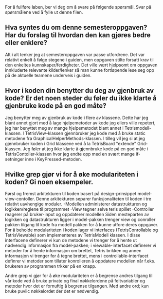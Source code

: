 For å fullføre laben, ber vi deg om å svare på følgende spørsmål. Svar på spørsmålene ved å fylle ut denne filen.

## Hva syntes du om denne semesteroppgaven? Har du forslag til hvordan den kan gjøres bedre eller enklere?

Alt i alt tenker jeg at semesteroppgaven var passe utfordrene. Det var relativt enkelt å følge stegene i guiden, men
oppgaven stilte forsatt krav til den enkeltes kunnskaper/ferdigheter. Det ville vært hjelpsomt om oppgaven innkluderte relevante 
kilder/lenker så man kunne fortløpende lese seg opp på de aktuelle teamene underveis i guiden. 

## Hvor i koden din benytter du deg av gjenbruk av kode? Er det noen steder du føler du ikke klarte å gjenbruke kode på en god måte?

Jeg benytter meg av gjenbruk av kode i flere av klassene. Dette har jeg blant annet gjort med å lage hjelpemetoder av kode jeg ellers ville repetert, jeg har benyttet meg av mange hjelpemetodet blant annet i Tetrismodell-klassen. I TetrisView-klassen gjennbruker jeg kode med å bruke static metodene fra GraphicalHelperMethods-klassen. I tilleg vil jeg si at jeg gjennbruker koden i Grid klassene ved å la TetrisBoard "extende" Grid-klassen. Jeg føler at jeg ikke klarte å gjennbruke kode på en god måte i TetrisContoller-klassen hvor jeg endte opp med en svært mange if-setninger inne i KeyPressed-metoden.


## Hvilke grep gjør vi for å øke modulariteten i koden? Gi noen eksempeler.

Først og fremst arkitekturen til koden basert på design-prinsippet model-view-contoller. Denne arkitekturen separer funksjonaliteten til koden i tre relativt uavhengige moduler. 
-Modellen administerer datastrukturen og logikken/reglene til programmet
-View tegner selve teris spillet
-Controller reagerer på bruker-input og oppdaterer modellen
Siden mesteparten av logikken og datastrukturen ligger i model-pakken trenger view og conroller pakken tilgang til kode fra modell pakken for å kunne utfore deres oppgaver. For å beholde modulariteten i koden lager vi interfaces (TetrisConrollable og TetrisViewable) som implementeres av TetrisModell klassen. I disse interfacene definerer vi kun de metodene vi trenger for å hente ut nødvendig informasjon fra model-pakken; i viewable-interfacet definerer vi metoder for å hente informasjon om brettet, Tetris brikken og annen informasjon vi trenger for å tegne brettet, mens i controllable-interfacet definrer vi metoder som tillater konrolleren å oppdatere modellen når f.eks. brukeren av programmen trkker på en knapp. 

Andre grep vi gjør for å øke modulariteten er å begrense andres tilgang til vår kode ved å bruke private og final nøkkelordene på feltvariabler og metoder hvor det er fornuftig å begrense tilgangen. Med andre ord; kun bruke puvlic nøkkelordet der det er nødvendig.